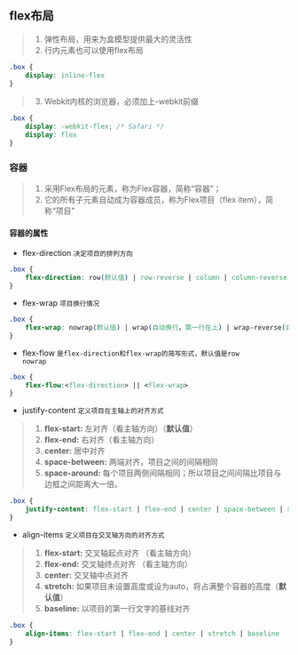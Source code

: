 ## flex布局
>1. 弹性布局，用来为盒模型提供最大的灵活性
>2. 行内元素也可以使用flex布局
````css
.box {
    display: inline-flex
}
````
>3. Webkit内核的浏览器，必须加上-webkit前缀
````css
.box {
    display: -webkit-flex; /* Safari */
    display: flex
}
````
### 容器
>1. 采用Flex布局的元素，称为Flex容器，简称“容器”；
>2. 它的所有子元素自动成为容器成员，称为Flex项目（flex item），简称“项目”
#### 容器的属性
* flex-direction
<code>决定项目的排列方向</code>
````css
.box {
    flex-direction: row(默认值) | row-reverse | column | column-reverse
}
````
* flex-wrap
<code>项目换行情况</code>
````css
.box {
    flex-wrap: nowrap(默认值) | wrap(自动换行，第一行在上) | wrap-reverse(自动换行，第一行在下)
}
````
* flex-flow
<code>是flex-direction和flex-wrap的简写形式，默认值是row nowrap</code>
````css
.box {
    flex-flow:<flex-direction> || <flex-wrap>
}
````
* justify-content
<code>定义项目在主轴上的对齐方式</code>
>1. **flex-start:** 左对齐（看主轴方向）（**默认值**）
>2. **flex-end:** 右对齐（看主轴方向）
>3. **center:** 居中对齐
>4. **space-between:** 两端对齐，项目之间的间隔相同
>5. **space-around:** 每个项目两侧间隔相同；所以项目之间间隔比项目与边框之间距离大一倍。
````css
.box {
    justify-content: flex-start | flex-end | center | space-between | space-around
}
````
* align-items 
<code>定义项目在交叉轴方向的对齐方式</code>
>1. **flex-start:** 交叉轴起点对齐 （看主轴方向）
>2. **flex-end:** 交叉轴终点对齐 （看主轴方向）
>3. **center:** 交叉轴中点对齐
>4. **stretch:** 如果项目未设置高度或设为auto，将占满整个容器的高度（**默认值**）
>5. **baseline:** 以项目的第一行文字的基线对齐
````css
.box {
    align-items: flex-start | flex-end | center | stretch | baseline
}
````
